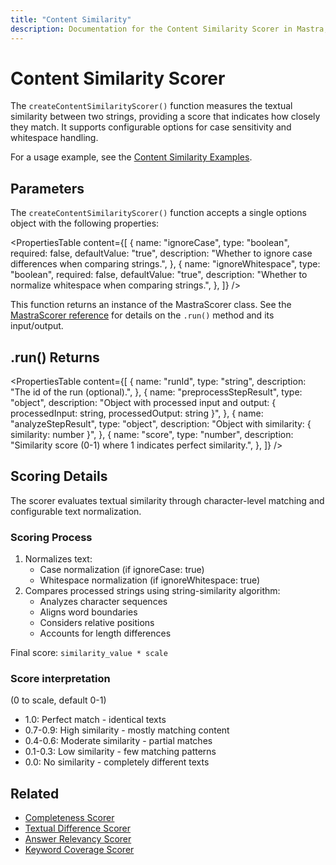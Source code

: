 ```yaml
---
title: "Content Similarity"
description: Documentation for the Content Similarity Scorer in Mastra, which measures textual similarity between strings and provides a matching score.
---
```


# Content Similarity Scorer

The `createContentSimilarityScorer()` function measures the textual similarity between two strings, providing a score that indicates how closely they match. It supports configurable options for case sensitivity and whitespace handling.

For a usage example, see the [Content Similarity Examples](/docs/examples/scorers/content-similarity).

## Parameters

The `createContentSimilarityScorer()` function accepts a single options object with the following properties:

<PropertiesTable
content={[
{
name: "ignoreCase",
type: "boolean",
required: false,
defaultValue: "true",
description: "Whether to ignore case differences when comparing strings.",
},
{
name: "ignoreWhitespace",
type: "boolean",
required: false,
defaultValue: "true",
description: "Whether to normalize whitespace when comparing strings.",
},
]}
/>

This function returns an instance of the MastraScorer class. See the [MastraScorer reference](./mastra-scorer) for details on the `.run()` method and its input/output.

## .run() Returns

<PropertiesTable
content={[
{
name: "runId",
type: "string",
description: "The id of the run (optional).",
},
{
name: "preprocessStepResult",
type: "object",
description: "Object with processed input and output: { processedInput: string, processedOutput: string }",
},
{
name: "analyzeStepResult",
type: "object",
description: "Object with similarity: { similarity: number }",
},
{
name: "score",
type: "number",
description: "Similarity score (0-1) where 1 indicates perfect similarity.",
},
]}
/>

## Scoring Details

The scorer evaluates textual similarity through character-level matching and configurable text normalization.

### Scoring Process

1. Normalizes text:
   - Case normalization (if ignoreCase: true)
   - Whitespace normalization (if ignoreWhitespace: true)
2. Compares processed strings using string-similarity algorithm:
   - Analyzes character sequences
   - Aligns word boundaries
   - Considers relative positions
   - Accounts for length differences

Final score: `similarity_value * scale`

### Score interpretation

(0 to scale, default 0-1)

- 1.0: Perfect match - identical texts
- 0.7-0.9: High similarity - mostly matching content
- 0.4-0.6: Moderate similarity - partial matches
- 0.1-0.3: Low similarity - few matching patterns
- 0.0: No similarity - completely different texts

## Related

- [Completeness Scorer](./completeness)
- [Textual Difference Scorer](./textual-difference)
- [Answer Relevancy Scorer](./answer-relevancy)
- [Keyword Coverage Scorer](./keyword-coverage)
